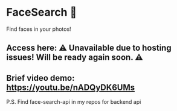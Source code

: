 # FaceSearch 🤠

Find faces in your photos!

## Access here: ⚠️ Unavailable due to hosting issues! Will be ready again soon. ⚠️

## Brief video demo: https://youtu.be/nADQyDK6UMs

P.S. Find face-search-api in my repos for backend api

